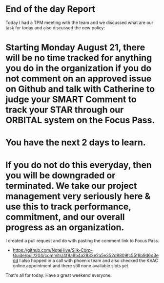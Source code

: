 # End of the day Report

Today I had a TPM meeting with the team and we discussed what are our task for today and also discussed the new policy:
# Starting Monday August 21, there will be no time tracked for anything you do in the organization if you do not comment on an approved issue on Github and talk with Catherine to judge your SMART Comment to track your STAR through our ORBITAL system on the Focus Pass. 
# You have the next 2 days to learn.
# If you do not do this everyday, then you will be downgraded or terminated.  We take our project management very seriously here & use this to track performance, commitment, and our overall progress as an organization.
I created a pull request and do with pasting the comment link to Focus Pass. 
* https://github.com/NoteHive/Silk-Corp-Guide/pull/204/commits/4f8a8b4a2833e2a5e352d8809fc55f8b9d6d3edd
I also hopped in a call with phoenix team and also checked the KVAC online appointment and there still none available slots yet

That's all for today. Have a great weekend everyone.
